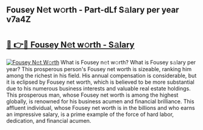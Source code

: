 ## Fousey N𝚎t w𝚘rth - Part-dLf S𝚊lary per year v7a4Z

# <h2><a href="http://gc36xxw.nevu.top/?p=Fousey">🔗 👉🔴 Fousey N𝚎t w𝚘rth - S𝚊lary</a></h2>

[![Fousey N𝚎t W𝚘rth](https://i.imgur.com/Oavwk0R.jpeg)](http://gc36xxw.nevu.top/?p=Fousey)
What is Fousey n𝚎t w𝚘rth? What is Fousey s𝚊lary per year?
This prosperous person's Fousey net worth is sizeable, ranking him among the richest in his field. His annual compensation is considerable, but it is eclipsed by Fousey net worth, which is believed to be more substantial due to his numerous business interests and valuable real estate holdings. This prosperous man, whose Fousey net worth is among the highest globally, is renowned for his business acumen and financial brilliance. This affluent individual, whose Fousey net worth is in the billions and who earns an impressive salary, is a prime example of the force of hard labor, dedication, and financial acumen.
